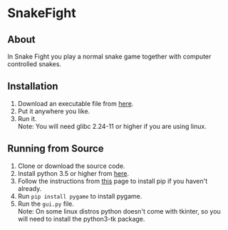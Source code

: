 # SnakeFight
## About
In Snake Fight you play a normal snake game together with computer controlled snakes.
## Installation
1. Download an executable file from [here](https://github.com/PyRectangle/SnakeFight/releases).
2. Put it anywhere you like.
3. Run it.\
Note: You will need glibc 2.24-11 or higher if you are using linux.
## Running from Source
1. Clone or download the source code.
2. Install python 3.5 or higher from [here](python.org).
3. Follow the instructions from [this](https://pip.pypa.io/en/stable/installing) page to install pip if you haven't already.
4. Run ```pip install pygame``` to install pygame.
6. Run the ```gui.py``` file.\
Note: On some linux distros python doesn't come with tkinter, so you will need to install the python3-tk package.
